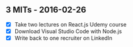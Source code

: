 ## 3 MITs - 2016-02-26

- [x] Take two lectures on React.js Udemy course
- [x] Download Visual Studio Code with Node.js
- [x] Write back to one recruiter on LinkedIn
